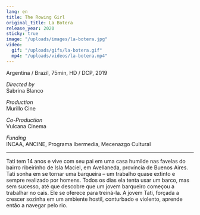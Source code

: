 ```yaml
---
lang: en
title: The Rowing Girl
original_title: La Botera
release_year: 2020
sticky: true
image: "/uploads/images/la-botera.jpg"
video:
  gif: "/uploads/gifs/la-botera.gif"
  mp4: "/uploads/videos/la-botera.mp4"
---
```


Argentina / Brazil, 75min, HD / DCP, 2019

_Directed by_  
Sabrina Blanco

_Production_  
Murillo Cine

_Co-Production_  
Vulcana Cinema

_Funding_  
INCAA, ANCINE, Programa Ibermedia, Mecenazgo Cultural

***

Tati tem 14 anos e vive com seu pai em uma casa humilde nas favelas do bairro ribeirinho de Isla Maciel, em Avellaneda, província de Buenos Aires. Tati sonha em se tornar uma barqueira – um trabalho quase extinto e sempre realizado por homens. Todos os dias ela tenta usar um barco, mas sem sucesso, até que descobre que um jovem barqueiro começou a trabalhar no cais. Ele se oferece para treiná-la. A jovem Tati, forçada a crescer sozinha em um ambiente hostil, conturbado e violento, aprende então a navegar pelo rio.
